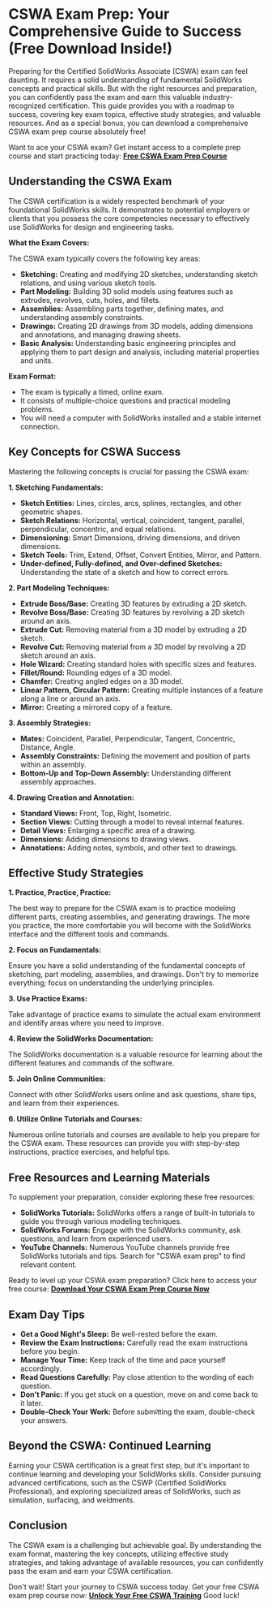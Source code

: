 # CSWA Exam Prep: Your Comprehensive Guide to Success (Free Download Inside!)

Preparing for the Certified SolidWorks Associate (CSWA) exam can feel daunting. It requires a solid understanding of fundamental SolidWorks concepts and practical skills. But with the right resources and preparation, you can confidently pass the exam and earn this valuable industry-recognized certification. This guide provides you with a roadmap to success, covering key exam topics, effective study strategies, and valuable resources. And as a special bonus, you can download a comprehensive CSWA exam prep course absolutely free!

Want to ace your CSWA exam? Get instant access to a complete prep course and start practicing today: [**Free CSWA Exam Prep Course**](https://udemywork.com/cswa-exam-prep)

## Understanding the CSWA Exam

The CSWA certification is a widely respected benchmark of your foundational SolidWorks skills. It demonstrates to potential employers or clients that you possess the core competencies necessary to effectively use SolidWorks for design and engineering tasks.

**What the Exam Covers:**

The CSWA exam typically covers the following key areas:

*   **Sketching:** Creating and modifying 2D sketches, understanding sketch relations, and using various sketch tools.
*   **Part Modeling:** Building 3D solid models using features such as extrudes, revolves, cuts, holes, and fillets.
*   **Assemblies:** Assembling parts together, defining mates, and understanding assembly constraints.
*   **Drawings:** Creating 2D drawings from 3D models, adding dimensions and annotations, and managing drawing sheets.
*   **Basic Analysis:** Understanding basic engineering principles and applying them to part design and analysis, including material properties and units.

**Exam Format:**

*   The exam is typically a timed, online exam.
*   It consists of multiple-choice questions and practical modeling problems.
*   You will need a computer with SolidWorks installed and a stable internet connection.

## Key Concepts for CSWA Success

Mastering the following concepts is crucial for passing the CSWA exam:

**1. Sketching Fundamentals:**

*   **Sketch Entities:** Lines, circles, arcs, splines, rectangles, and other geometric shapes.
*   **Sketch Relations:** Horizontal, vertical, coincident, tangent, parallel, perpendicular, concentric, and equal relations.
*   **Dimensioning:** Smart Dimensions, driving dimensions, and driven dimensions.
*   **Sketch Tools:** Trim, Extend, Offset, Convert Entities, Mirror, and Pattern.
*   **Under-defined, Fully-defined, and Over-defined Sketches:** Understanding the state of a sketch and how to correct errors.

**2. Part Modeling Techniques:**

*   **Extrude Boss/Base:** Creating 3D features by extruding a 2D sketch.
*   **Revolve Boss/Base:** Creating 3D features by revolving a 2D sketch around an axis.
*   **Extrude Cut:** Removing material from a 3D model by extruding a 2D sketch.
*   **Revolve Cut:** Removing material from a 3D model by revolving a 2D sketch around an axis.
*   **Hole Wizard:** Creating standard holes with specific sizes and features.
*   **Fillet/Round:** Rounding edges of a 3D model.
*   **Chamfer:** Creating angled edges on a 3D model.
*   **Linear Pattern, Circular Pattern:** Creating multiple instances of a feature along a line or around an axis.
*   **Mirror:** Creating a mirrored copy of a feature.

**3. Assembly Strategies:**

*   **Mates:** Coincident, Parallel, Perpendicular, Tangent, Concentric, Distance, Angle.
*   **Assembly Constraints:** Defining the movement and position of parts within an assembly.
*   **Bottom-Up and Top-Down Assembly:** Understanding different assembly approaches.

**4. Drawing Creation and Annotation:**

*   **Standard Views:** Front, Top, Right, Isometric.
*   **Section Views:** Cutting through a model to reveal internal features.
*   **Detail Views:** Enlarging a specific area of a drawing.
*   **Dimensions:** Adding dimensions to drawing views.
*   **Annotations:** Adding notes, symbols, and other text to drawings.

## Effective Study Strategies

**1. Practice, Practice, Practice:**

The best way to prepare for the CSWA exam is to practice modeling different parts, creating assemblies, and generating drawings. The more you practice, the more comfortable you will become with the SolidWorks interface and the different tools and commands.

**2. Focus on Fundamentals:**

Ensure you have a solid understanding of the fundamental concepts of sketching, part modeling, assemblies, and drawings. Don't try to memorize everything; focus on understanding the underlying principles.

**3. Use Practice Exams:**

Take advantage of practice exams to simulate the actual exam environment and identify areas where you need to improve.

**4. Review the SolidWorks Documentation:**

The SolidWorks documentation is a valuable resource for learning about the different features and commands of the software.

**5. Join Online Communities:**

Connect with other SolidWorks users online and ask questions, share tips, and learn from their experiences.

**6. Utilize Online Tutorials and Courses:**

Numerous online tutorials and courses are available to help you prepare for the CSWA exam. These resources can provide you with step-by-step instructions, practice exercises, and helpful tips.

## Free Resources and Learning Materials

To supplement your preparation, consider exploring these free resources:

*   **SolidWorks Tutorials:** SolidWorks offers a range of built-in tutorials to guide you through various modeling techniques.
*   **SolidWorks Forums:** Engage with the SolidWorks community, ask questions, and learn from experienced users.
*   **YouTube Channels:** Numerous YouTube channels provide free SolidWorks tutorials and tips. Search for "CSWA exam prep" to find relevant content.

Ready to level up your CSWA exam preparation? Click here to access your free course: [**Download Your CSWA Exam Prep Course Now**](https://udemywork.com/cswa-exam-prep)

## Exam Day Tips

*   **Get a Good Night's Sleep:** Be well-rested before the exam.
*   **Review the Exam Instructions:** Carefully read the exam instructions before you begin.
*   **Manage Your Time:** Keep track of the time and pace yourself accordingly.
*   **Read Questions Carefully:** Pay close attention to the wording of each question.
*   **Don't Panic:** If you get stuck on a question, move on and come back to it later.
*   **Double-Check Your Work:** Before submitting the exam, double-check your answers.

## Beyond the CSWA: Continued Learning

Earning your CSWA certification is a great first step, but it's important to continue learning and developing your SolidWorks skills. Consider pursuing advanced certifications, such as the CSWP (Certified SolidWorks Professional), and exploring specialized areas of SolidWorks, such as simulation, surfacing, and weldments.

## Conclusion

The CSWA exam is a challenging but achievable goal. By understanding the exam format, mastering the key concepts, utilizing effective study strategies, and taking advantage of available resources, you can confidently pass the exam and earn your CSWA certification.

Don't wait! Start your journey to CSWA success today. Get your free CSWA exam prep course now: [**Unlock Your Free CSWA Training**](https://udemywork.com/cswa-exam-prep) Good luck!
